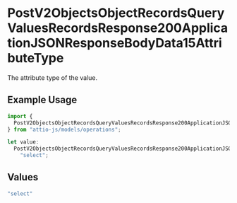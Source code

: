 # PostV2ObjectsObjectRecordsQueryValuesRecordsResponse200ApplicationJSONResponseBodyData15AttributeType

The attribute type of the value.

## Example Usage

```typescript
import {
  PostV2ObjectsObjectRecordsQueryValuesRecordsResponse200ApplicationJSONResponseBodyData15AttributeType,
} from "attio-js/models/operations";

let value:
  PostV2ObjectsObjectRecordsQueryValuesRecordsResponse200ApplicationJSONResponseBodyData15AttributeType =
    "select";
```

## Values

```typescript
"select"
```